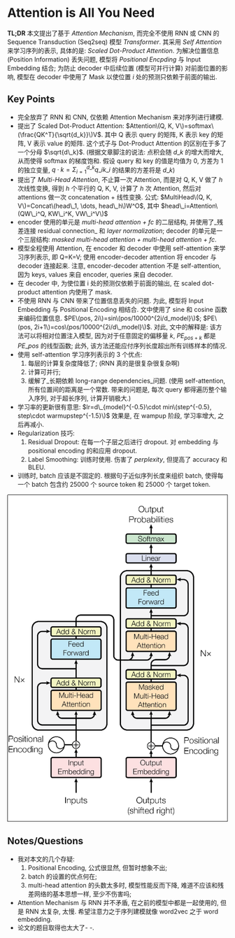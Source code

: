 # Attention is All You Need

**TL;DR** 本文提出了基于 _Attention Mechanism_, 而完全不使用 RNN 或 CNN 的 Sequence Transduction \(Seq2seq\) 模型 _Transformer_. 其采用 _Self Attention_ 来学习序列的表示, 具体的是: _Scaled Dot-Product Attention_. 为解决位置信息 \(Position Information\) 丢失问题, 模型将 _Positional Encpding_ 与 Input Embedding 结合; 为防止 decoder 中后续位置 \(模型可并行计算\) 对前面位置的影响, 模型在 decoder 中使用了 Mask 以使位置 $i$ 处的预测只依赖于前面的输出.

## Key Points

* 完全放弃了 RNN 和 CNN, 仅依赖 Attention Mechanism 来对序列进行建模.
* 提出了 Scaled Dot-Product Attention: $Attention\(Q, K, V\)=softmax\(\frac{QK^T}{\sqrt{d_k}}\)V$. 其中 Q 表示 query 的矩阵, K 表示 key 的矩阵, V 表示 value 的矩阵. 这个式子与 Dot-Product Attention 的区别在于多了一个分母 $\sqrt{d\_k}$. \(根据文章脚注的说法: 点积会随 $d\_k$ 的增大而增大, 从而使得 softmax 的梯度饱和. 假设 query 和 key 的值是均值为 0, 方差为 1 的独立变量, $q\cdot k=\Sigma_{i=1}^{d\_k} q\_i k\_i$ 的结果的方差将是 $d\_k$\)
* 提出了 _Multi-Head Attention_, 不止算一次 Attention, 而是对 Q, K, V 做了 $h$ 次线性变换, 得到 $h$ 个平行的 Q, K, V, 计算了 $h$ 次 Attention, 然后对 attentions 做一次 concatenation + 线性变换. 公式: $MultiHead\(Q, K, V\)=Concat\(head\_1, \dots, head\_h\)W^O$, 其中 $head\_i=Attention\(QW\_i^Q, KW\_i^K, VW\_i^V\)$
* encoder 使用的单元是 _multi-head attention + fc_ 的二层结构, 并使用了_残差连接 residual connection_ 和 _layer normalization_; decoder 的单元是一个三层结构: _masked multi-head attention + multi-head attention + fc_.
* 模型全程使用 Attention, 在 encoder 和 decoder 中使用 self-attention 来学习序列表示, 即 Q=K=V; 使用 encoder-decoder attention 将 encoder 与 decoder 连接起来. 注意, encoder-decoder attention 不是 self-attention, 因为 keys, values 来自 encoder, queries 来自 decoder.
* 在 decoder 中, 为使位置 i 处的预测仅依赖于前面的输出, 在 scaled dot-product attention 内使用了 mask.
* 不使用 RNN 与 CNN 带来了位置信息丢失的问题. 为此, 模型将 Input Embedding 与 Positional Encoding 相结合. 文中使用了 sine 和 cosine 函数来编码位置信息. $PE\(pos, 2i\)=sin\(pos/10000^{2i/d_model}\)$; $PE\(pos, 2i+1\)=cos\(pos/10000^{2i/d\_model}\)$. 对此, 文中的解释是: 该方法可以将相对位置注入模型, 因为对于任意固定的偏移量 $k$, $PE_{pos+k}$ 都是 $PE\_{pos}$ 的线型函数; 此外, 该方法还能应付序列长度超出所有训练样本的情况.
* 使用 self-attention 学习序列表示的 3 个优点:
  1. 每层的计算复杂度降低了; \(RNN 真的是很复杂很复杂啊\)
  2. 计算可并行;
  3. 缓解了_长期依赖 long-range dependencies_问题. \(使用 self-attention, 所有位置间的距离是一个常数. 带来的问题是, 每次 query 都得遍历整个输入序列, 对于超长序列, 计算开销极大.\)
* 学习率的更新很有意思: $lr=d\_{model}^{-0.5}\cdot min\(step^{-0.5}, step\cdot warmupstep^{-1.5}\)$ 效果是, 在 wampup 阶段, 学习率增大, 之后再减小.
* Regularization 技巧:
  1. Residual Dropout: 在每一个子层之后进行 dropout. 对 embedding 与 positional encoding 的和应用 dropout.
  2. Label Smoothing: 训练时使用. 伤害了 _perplexity_, 但提高了 accuracy 和 BLEU.
* 训练时, batch 应该是不固定的. 根据句子近似序列长度来组织 batch, 使得每一个 batch 包含约 25000 个 source token 和 25000 个 target token.

![transformer model architecture](../../.gitbook/assets/transformer_model_architecture.png)

## Notes/Questions

* 我对本文的几个存疑:
  1. Positional Encoding, 公式很显然, 但暂时想象不出;
  2. batch 的设置的优点何在;
  3. multi-head attention 的头数太多时, 模型性能反而下降, 难道不应该和残差网络的基本思想一样, 至少不伤害吗;
* Attention Mechanism 与 RNN 并不矛盾, 在之前的模型中都是一起使用的, 但是 RNN 太复杂, 太慢. 希望注意力之于序列建模就像 word2vec 之于 word embedding.
* 论文的题目取得也太大了- -.

